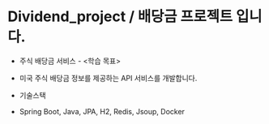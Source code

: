 # Dividend_project / 배당금 프로젝트 입니다.

- 주식 배당금 서비스 -
<학습 목표>
- 미국 주식 배당금 정보를 제공하는 API 서비스를 개발합니다.

- 기술스택
- Spring Boot, Java, JPA, H2, Redis, Jsoup, Docker
